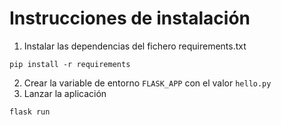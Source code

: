 # Instrucciones de instalación
1. Instalar las dependencias del fichero requirements.txt
```
pip install -r requirements
```
2. Crear la variable de entorno `FLASK_APP` con el valor `hello.py`
3. Lanzar la aplicación
```
flask run
```
